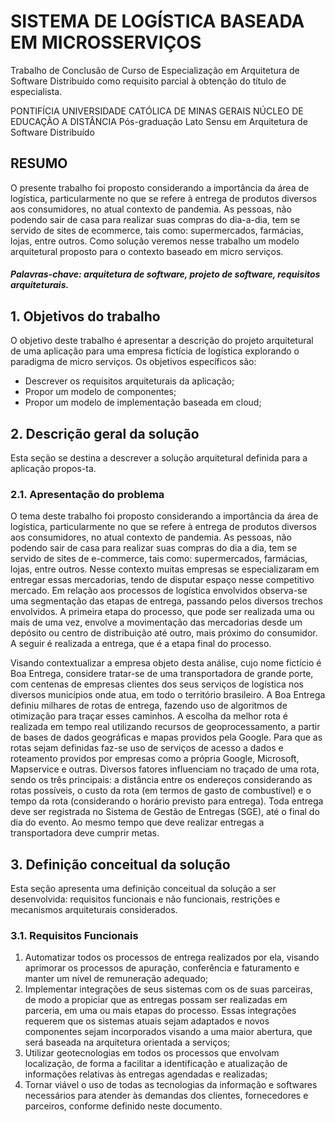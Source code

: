 # SISTEMA DE LOGÍSTICA BASEADA EM MICROSSERVIÇOS


Trabalho de Conclusão de Curso de Especialização em Arquitetura de Software Distribuído como requisito parcial à obtenção do título de especialista.

PONTIFÍCIA UNIVERSIDADE CATÓLICA DE MINAS GERAIS
NÚCLEO DE EDUCAÇÃO A DISTÂNCIA
Pós-graduação Lato Sensu em Arquitetura de Software Distribuído

## RESUMO
O presente trabalho foi proposto considerando a importância da área de logística, particularmente no que se refere à entrega de produtos diversos aos consumidores, no atual contexto de pandemia. As pessoas, não podendo sair de casa para realizar suas compras do dia-a-dia, tem se servido de sites de ecommerce, tais como: supermercados, farmácias, lojas, entre outros. Como solução veremos nesse trabalho um modelo arquitetural proposto para o contexto baseado em micro serviços.
##### Palavras-chave: arquitetura de software, projeto de software, requisitos arquiteturais.

## 1. Objetivos do trabalho
O objetivo deste trabalho é apresentar a descrição do projeto arquitetural de uma aplicação para uma empresa fictícia de logística explorando o paradigma de micro serviços.
Os objetivos específicos são:
- Descrever os requisitos arquiteturais da aplicação;
- Propor um modelo de componentes;
- Propor um modelo de implementação baseada em cloud;

## 2. Descrição geral da solução
Esta seção se destina a descrever a solução arquitetural definida para a aplicação propos-ta. 
### 2.1. Apresentação do problema
O tema deste trabalho foi proposto considerando a importância da área de logística, particularmente no que se refere à entrega de produtos diversos aos consumidores, no atual contexto de pandemia.  As pessoas, não podendo sair de casa para realizar suas compras do dia a dia, tem se servido de sites de e-commerce, tais como: supermercados, farmácias, lojas, entre outros. Nesse contexto muitas empresas se especializaram em entregar essas mercadorias, tendo de disputar espaço nesse competitivo mercado. Em relação aos processos de logística envolvidos observa-se uma segmentação das etapas de entrega, passando pelos diversos trechos envolvidos. A primeira etapa do processo, que pode ser realizada uma ou mais de uma vez, envolve a movimentação das mercadorias desde um depósito ou centro de distribuição até outro, mais próximo do consumidor. A seguir é realizada a entrega, que é a etapa final do processo.

Visando contextualizar a empresa objeto desta análise, cujo nome fictício é Boa Entrega, considere tratar-se de uma transportadora de grande porte, com centenas de empresas clientes dos seus serviços de logística nos diversos municípios onde atua, em todo o território brasileiro. A Boa Entrega definiu milhares de rotas de entrega, fazendo uso de algoritmos de otimização para traçar esses caminhos. A escolha da melhor rota é realizada em tempo real utilizando recursos de geoprocessamento, a partir de bases de dados geográficas e mapas providos pela Google. Para que as rotas sejam definidas faz-se uso de serviços de acesso a dados e roteamento providos por empresas como a própria Google, Microsoft, Mapservice e outras. Diversos fatores influenciam no traçado de uma rota, sendo os três principais: a distância entre os endereços considerando as rotas possíveis, o custo da rota (em termos de gasto de combustível) e o tempo da rota (considerando o horário previsto para entrega). Toda entrega deve ser registrada no Sistema de Gestão de Entregas (SGE), até o final do dia do evento. Ao mesmo tempo que deve realizar entregas a transportadora deve cumprir metas. 

## 3. Definição conceitual da solução
Esta seção apresenta uma definição conceitual da solução a ser desenvolvida: requisitos funcionais e não funcionais, restrições e mecanismos arquiteturais considerados.
### 3.1. Requisitos Funcionais
1. Automatizar todos os processos de entrega realizados por ela, visando aprimorar os processos de apuração, conferência e faturamento e manter um nível de remuneração adequado;
2. Implementar integrações de seus sistemas com os de suas parceiras, de modo a propiciar que as entregas possam ser realizadas em parceria, em uma ou mais etapas do processo. Essas integrações requerem que os sistemas atuais sejam adaptados e novos componentes sejam incorporados visando a uma maior abertura, que será baseada na arquitetura orientada a serviços;
3. Utilizar geotecnologias em todos os processos que envolvam localização, de forma a facilitar a identificação e atualização de informações relativas às entregas agendadas e realizadas;
4. Tornar viável o uso de todas as tecnologias da informação e softwares necessários para atender às demandas dos clientes, fornecedores e parceiros, conforme definido neste documento.



